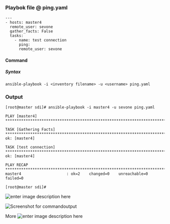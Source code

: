 ### Playbok file @ ping.yaml


    ---
    - hosts: master4
      remote_user: sevone
      gather_facts: False
      tasks:
        - name: test connection
          ping:
          remote_user: sevone


#### Command 
##### Syntax

    ansible-playbook -i <inventory filename> -u <username> ping.yaml

### Output

    [root@master sdi]# ansible-playbook -i master4 -u sevone ping.yaml
    
    PLAY [master4] ***************************************************************************************************************************************************************************************************************************
    
    TASK [Gathering Facts] *******************************************************************************************************************************************************************************************************************
    ok: [master4]
    
    TASK [test connection] *******************************************************************************************************************************************************************************************************************
    ok: [master4]
    
    PLAY RECAP *******************************************************************************************************************************************************************************************************************************
    master4                    : ok=2    changed=0    unreachable=0    failed=0
    
    [root@master sdi]#
![enter image description here](https://photos.app.goo.gl/L8TtUfHUXBsJv8S57)

![Screenshot for commandoutput](https://drive.google.com/open?id=1JinausVN8TuuGH2lMzsBBZ4MMKGFwl3g)


More
![enter image description here](https://photos.app.goo.gl/5f4Ny4yjwbYrCAWT8)
<!--stackedit_data:
eyJoaXN0b3J5IjpbMjA4NTE4Mjk5OSwtMjU1MDUwNzI2LC0xOT
c3MjgzODk2LC0xNTE1Mzc0MTY3LC03NzY4NzY0ODVdfQ==
-->